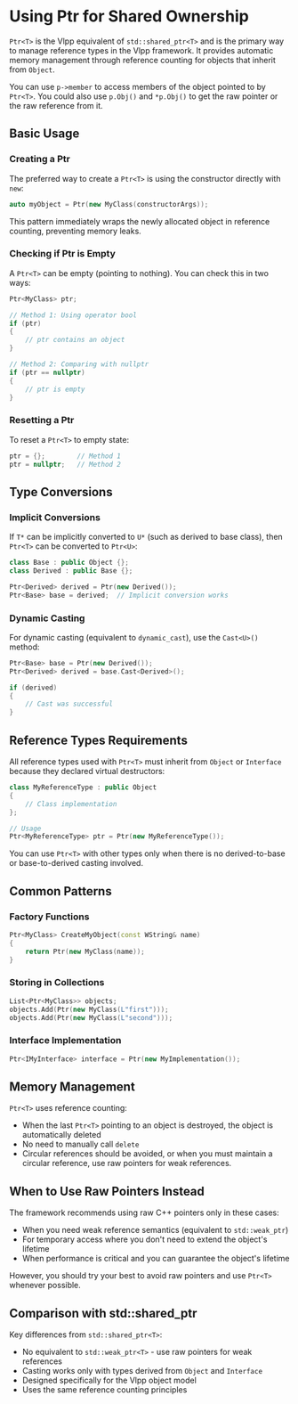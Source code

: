 # Using Ptr for Shared Ownership

`Ptr<T>` is the Vlpp equivalent of `std::shared_ptr<T>` and is the primary way to manage reference types in the Vlpp framework. It provides automatic memory management through reference counting for objects that inherit from `Object`.

You can use `p->member` to access members of the object pointed to by `Ptr<T>`. You could also use `p.Obj()` and `*p.Obj()` to get the raw pointer or the raw reference from it.

## Basic Usage

### Creating a Ptr<T>

The preferred way to create a `Ptr<T>` is using the constructor directly with `new`:

```cpp
auto myObject = Ptr(new MyClass(constructorArgs));
```

This pattern immediately wraps the newly allocated object in reference counting, preventing memory leaks.

### Checking if Ptr<T> is Empty

A `Ptr<T>` can be empty (pointing to nothing). You can check this in two ways:

```cpp
Ptr<MyClass> ptr;

// Method 1: Using operator bool
if (ptr)
{
    // ptr contains an object
}

// Method 2: Comparing with nullptr
if (ptr == nullptr)
{
    // ptr is empty
}
```

### Resetting a Ptr<T>

To reset a `Ptr<T>` to empty state:

```cpp
ptr = {};        // Method 1
ptr = nullptr;   // Method 2
```

## Type Conversions

### Implicit Conversions

If `T*` can be implicitly converted to `U*` (such as derived to base class), then `Ptr<T>` can be converted to `Ptr<U>`:

```cpp
class Base : public Object {};
class Derived : public Base {};

Ptr<Derived> derived = Ptr(new Derived());
Ptr<Base> base = derived;  // Implicit conversion works
```

### Dynamic Casting

For dynamic casting (equivalent to `dynamic_cast`), use the `Cast<U>()` method:

```cpp
Ptr<Base> base = Ptr(new Derived());
Ptr<Derived> derived = base.Cast<Derived>();

if (derived)
{
    // Cast was successful
}
```

## Reference Types Requirements

All reference types used with `Ptr<T>` must inherit from `Object` or `Interface` because they declared virtual destructors:

```cpp
class MyReferenceType : public Object
{
    // Class implementation
};

// Usage
Ptr<MyReferenceType> ptr = Ptr(new MyReferenceType());
```

You can use `Ptr<T>` with other types only when there is no derived-to-base or base-to-derived casting involved.

## Common Patterns

### Factory Functions

```cpp
Ptr<MyClass> CreateMyObject(const WString& name)
{
    return Ptr(new MyClass(name));
}
```

### Storing in Collections

```cpp
List<Ptr<MyClass>> objects;
objects.Add(Ptr(new MyClass(L"first")));
objects.Add(Ptr(new MyClass(L"second")));
```

### Interface Implementation

```cpp
Ptr<IMyInterface> interface = Ptr(new MyImplementation());
```

## Memory Management

`Ptr<T>` uses reference counting:
- When the last `Ptr<T>` pointing to an object is destroyed, the object is automatically deleted
- No need to manually call `delete`
- Circular references should be avoided, or when you must maintain a circular reference, use raw pointers for weak references.

## When to Use Raw Pointers Instead

The framework recommends using raw C++ pointers only in these cases:
- When you need weak reference semantics (equivalent to `std::weak_ptr`)
- For temporary access where you don't need to extend the object's lifetime
- When performance is critical and you can guarantee the object's lifetime

However, you should try your best to avoid raw pointers and use `Ptr<T>` whenever possible.

## Comparison with std::shared_ptr

Key differences from `std::shared_ptr<T>`:
- No equivalent to `std::weak_ptr<T>` - use raw pointers for weak references
- Casting works only with types derived from `Object` and `Interface`
- Designed specifically for the Vlpp object model
- Uses the same reference counting principles